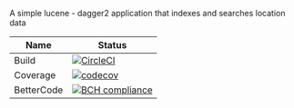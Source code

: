 A simple lucene - dagger2 application that indexes and searches location data
                    

Name     | Status |
-------- | ------ |
Build    | [![CircleCI](https://circleci.com/gh/ipgur/lucene-playground.svg?style=svg)](https://circleci.com/gh/ipgur/lucene-playground) |
Coverage | [![codecov](https://codecov.io/gh/ipgur/lucene-playground/branch/master/graph/badge.svg)](https://codecov.io/gh/ipgur/lucene-playground) |
BetterCode    | [![BCH compliance](https://bettercodehub.com/edge/badge/ipgur/lucene-playground?branch=master)](https://bettercodehub.com/)|
                    